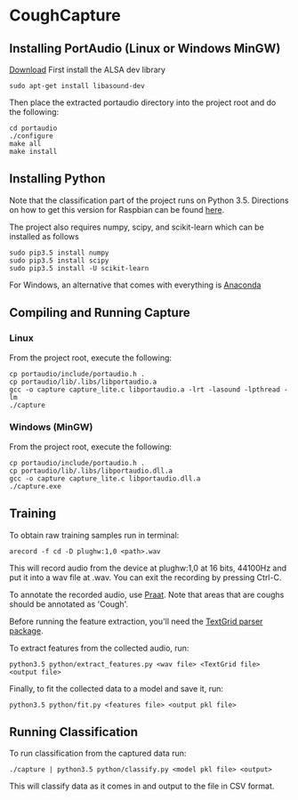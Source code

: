 # CoughCapture

## Installing PortAudio (Linux or Windows MinGW)

[Download](http://www.portaudio.com/download.html)
First install the ALSA dev library
```
sudo apt-get install libasound-dev
```

Then place the extracted portaudio directory into the project root and do the following:
```
cd portaudio
./configure
make all
make install
```

## Installing Python

Note that the classification part of the project runs on Python 3.5. Directions on how to get this version for Raspbian can be found [here](http://bohdan-danishevsky.blogspot.com/2015/10/building-python-35-on-raspberry-pi-2.html).

The project also requires numpy, scipy, and scikit-learn which can be installed as follows

```
sudo pip3.5 install numpy
sudo pip3.5 install scipy
sudo pip3.5 install -U scikit-learn
```

For Windows, an alternative that comes with everything is [Anaconda](https://www.continuum.io/downloads)


## Compiling and Running Capture

### Linux
From the project root, execute the following:
```
cp portaudio/include/portaudio.h .
cp portaudio/lib/.libs/libportaudio.a
gcc -o capture capture_lite.c libportaudio.a -lrt -lasound -lpthread -lm
./capture
```
### Windows (MinGW)
From the project root, execute the following:
```
cp portaudio/include/portaudio.h .
cp portaudio/lib/.libs/libportaudio.dll.a
gcc -o capture capture_lite.c libportaudio.dll.a
./capture.exe
```

## Training

To obtain raw training samples run in terminal:
```
arecord -f cd -D plughw:1,0 <path>.wav
```
This will record audio from the device at plughw:1,0 at 16 bits, 44100Hz and put it into a wav file at <path>.wav. You can exit the recording by pressing Ctrl-C.

To annotate the recorded audio, use [Praat](http://www.fon.hum.uva.nl/praat/). Note that areas that are coughs should be annotated as 'Cough'.

Before running the feature extraction, you'll need the [TextGrid parser package](https://github.com/kylebgorman/textgrid).

To extract features from the collected audio, run:
```
python3.5 python/extract_features.py <wav file> <TextGrid file> <output file>
```

Finally, to fit the collected data to a model and save it, run:
```
python3.5 python/fit.py <features file> <output pkl file>
```

## Running Classification

To run classification from the captured data run:
```
./capture | python3.5 python/classify.py <model pkl file> <output>
```
This will classify data as it comes in and output to the file in CSV format.
